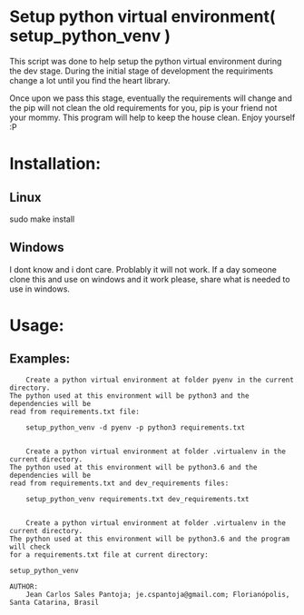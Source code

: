 # Setup python virtual environment( setup_python_venv )

This script was done to help setup the python virtual environment during
the dev stage. During the initial stage of development the requiriments
change a lot until you find the heart library.

Once upon we pass this stage, eventually the requirements will
change and the pip will not clean the old requirements for you, pip is
your friend not your mommy. This program will help to keep the house
clean. Enjoy yourself :P

# Installation:
## Linux
sudo make install

## Windows
I dont know and i dont care. Problably it will not work. If a day
someone clone this and use on windows and it work please, share
what is needed to use in windows.

# Usage:
## Examples:

        Create a python virtual environment at folder pyenv in the current directory.
    The python used at this environment will be python3 and the dependencies will be
    read from requirements.txt file:

        setup_python_venv -d pyenv -p python3 requirements.txt


        Create a python virtual environment at folder .virtualenv in the current directory.
    The python used at this environment will be python3.6 and the dependencies will be
    read from requirements.txt and dev_requirements files:

        setup_python_venv requirements.txt dev_requirements.txt


        Create a python virtual environment at folder .virtualenv in the current directory.
    The python used at this environment will be python3.6 and the program will check
    for a requirements.txt file at current directory:

    setup_python_venv

    AUTHOR:
        Jean Carlos Sales Pantoja; je.cspantoja@gmail.com; Florianópolis, Santa Catarina, Brasil
